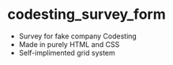 # codesting_survey_form

* Survey for fake company Codesting
* Made in purely HTML and CSS
* Self-implimented grid system
